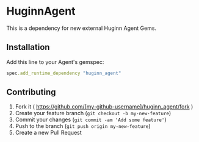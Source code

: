 # HuginnAgent

This is a dependency for new external Huginn Agent Gems.

## Installation

Add this line to your Agent's gemspec:

```ruby
spec.add_runtime_dependency "huginn_agent"
```

## Contributing

1. Fork it ( https://github.com/[my-github-username]/huginn_agent/fork )
2. Create your feature branch (`git checkout -b my-new-feature`)
3. Commit your changes (`git commit -am 'Add some feature'`)
4. Push to the branch (`git push origin my-new-feature`)
5. Create a new Pull Request
